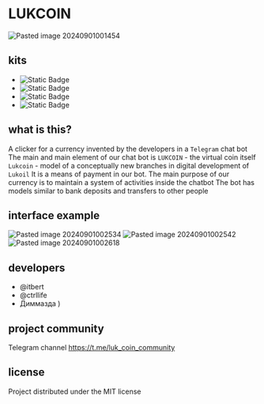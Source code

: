 # LUKCOIN

![Pasted image 20240901001454](https://github.com/user-attachments/assets/505edc17-fee6-4e62-9ea8-cd209c224137)

## kits
- ![Static Badge](https://img.shields.io/badge/engine-python-red) 
- ![Static Badge](https://img.shields.io/badge/lib-aiogram%203.x-blue)
- ![Static Badge](https://img.shields.io/badge/sql-nosql-yellow)
- ![Static Badge](https://img.shields.io/badge/license-MIT-white)

## what is this?
A clicker for a currency invented by the developers in a `Telegram` chat bot
The main and main element of our chat bot is `LUKCOIN` - the virtual coin itself
`Lukcoin` - model of a conceptually new branches in digital development of `Lukoil`
It is a means of payment in our bot. The main purpose of our currency is to maintain a system of activities inside the chatbot
The bot has models similar to bank deposits and transfers to other people

## interface example
![Pasted image 20240901002534](https://github.com/user-attachments/assets/21d16ce1-dabf-4960-b91f-c41b8c428518)
![Pasted image 20240901002542](https://github.com/user-attachments/assets/8cfbfc41-9174-4c07-ac06-1c39f9f85061)
![Pasted image 20240901002618](https://github.com/user-attachments/assets/e09f9972-915e-4dda-a745-ce2c649c236e)


## developers
- @itbert
- @ctrllife
- Диммазда )

## project community
Telegram channel
https://t.me/luk_coin_community

## license
Project distributed under the MIT license
